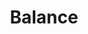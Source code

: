 ---
layout: post
title: "Balance"
image0: https://farm4.staticflickr.com/3865/14632937449_6bc5d7e3c9_b.jpg
image1: https://farm6.staticflickr.com/5587/14817220884_fd70fd957b_b.jpg
image2:
thumbnail: https://farm4.staticflickr.com/3942/15379298809_f8a5f0ba8b_o.png
dimensionX: 9"
dimensionY: 46"
dimensionZ: 2"
materials: Maple, Walnut, Copper
price: $350
---